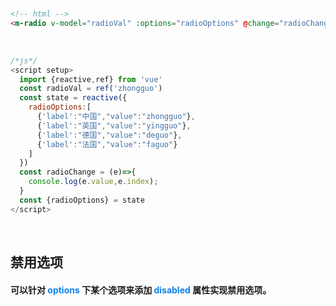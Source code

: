<br/>

```html
<!-- html -->
<m-radio v-model="radioVal" :options="radioOptions" @change="radioChange"></m-radio>
```
<br/>

```javascript
/*js*/
<script setup>
  import {reactive,ref} from 'vue'
  const radioVal = ref('zhongguo')
  const state = reactive({
    radioOptions:[
      {'label':"中国","value":"zhongguo"},
      {'label':"英国","value":"yingguo"},
      {'label':"德国","value":"deguo"},
      {'label':"法国","value":"faguo"}
    ]
  })
  const radioChange = (e)=>{
    console.log(e.value,e.index);
  }
  const {radioOptions} = state
</script>
```
<br/>

## 禁用选项
#### 可以针对 <font color=#0e80eb>**options**</font> 下某个选项来添加 <font color=#0e80eb>**disabled**</font> 属性实现禁用选项。
<br/>